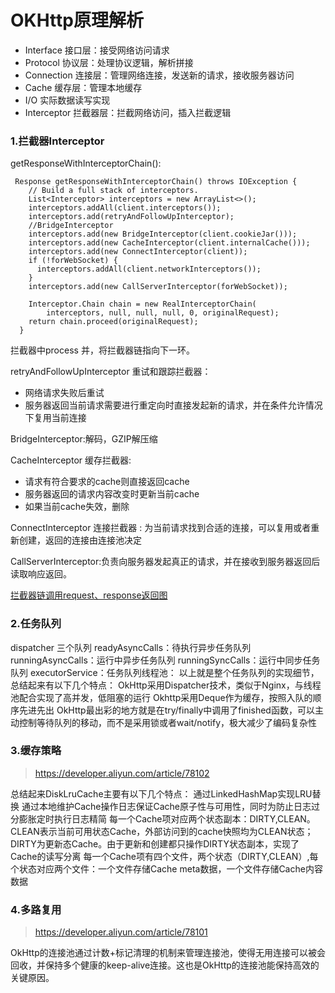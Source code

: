 # OKHttp原理解析

- Interface 接口层：接受网络访问请求
- Protocol 协议层：处理协议逻辑，解析拼接
- Connection 连接层：管理网络连接，发送新的请求，接收服务器访问
- Cache 缓存层：管理本地缓存
- I/O 实际数据读写实现
- Interceptor 拦截器层：拦截网络访问，插入拦截逻辑

### 1.拦截器Interceptor
getResponseWithInterceptorChain():
```
 Response getResponseWithInterceptorChain() throws IOException {
    // Build a full stack of interceptors.
    List<Interceptor> interceptors = new ArrayList<>();
    interceptors.addAll(client.interceptors());
    interceptors.add(retryAndFollowUpInterceptor);
    //BridgeInterceptor
    interceptors.add(new BridgeInterceptor(client.cookieJar()));
    interceptors.add(new CacheInterceptor(client.internalCache()));
    interceptors.add(new ConnectInterceptor(client));
    if (!forWebSocket) {
      interceptors.addAll(client.networkInterceptors());
    }
    interceptors.add(new CallServerInterceptor(forWebSocket));

    Interceptor.Chain chain = new RealInterceptorChain(
        interceptors, null, null, null, 0, originalRequest);
    return chain.proceed(originalRequest);
  }
```
拦截器中process 并，将拦截器链指向下一环。  

retryAndFollowUpInterceptor 重试和跟踪拦截器：
- 网络请求失败后重试
- 服务器返回当前请求需要进行重定向时直接发起新的请求，并在条件允许情况下复用当前连接

BridgeInterceptor:解码，GZIP解压缩    

CacheInterceptor 缓存拦截器:
- 请求有符合要求的cache则直接返回cache
- 服务器返回的请求内容改变时更新当前cache
- 如果当前cache失效，删除

ConnectInterceptor  连接拦截器 : 
 为当前请求找到合适的连接，可以复用或者重新创建，返回的连接由连接池决定  
 
CallServerInterceptor:负责向服务器发起真正的请求，并在接收到服务器返回后读取响应返回。



[拦截器链调用request、response返回图](http://ata2-img.cn-hangzhou.img-pub.aliyun-inc.com/e67029972070a7dd84206023b179dbd1.png)

### 2.任务队列 
dispatcher  三个队列
readyAsyncCalls：待执行异步任务队列
runningAsyncCalls：运行中异步任务队列
runningSyncCalls：运行中同步任务队列
executorService：任务队列线程池：
以上就是整个任务队列的实现细节，总结起来有以下几个特点：
OkHttp采用Dispatcher技术，类似于Nginx，与线程池配合实现了高并发，低阻塞的运行
Okhttp采用Deque作为缓存，按照入队的顺序先进先出
OkHttp最出彩的地方就是在try/finally中调用了finished函数，可以主动控制等待队列的移动，而不是采用锁或者wait/notify，极大减少了编码复杂性


### 3.缓存策略 
> https://developer.aliyun.com/article/78102  
  
总结起来DiskLruCache主要有以下几个特点：
通过LinkedHashMap实现LRU替换
通过本地维护Cache操作日志保证Cache原子性与可用性，同时为防止日志过分膨胀定时执行日志精简
每一个Cache项对应两个状态副本：DIRTY,CLEAN。CLEAN表示当前可用状态Cache，外部访问到的cache快照均为CLEAN状态；DIRTY为更新态Cache。由于更新和创建都只操作DIRTY状态副本，实现了Cache的读写分离
每一个Cache项有四个文件，两个状态（DIRTY,CLEAN）,每个状态对应两个文件：一个文件存储Cache meta数据，一个文件存储Cache内容数据

### 4.多路复用
> https://developer.aliyun.com/article/78101  
  
  OkHttp的连接池通过计数+标记清理的机制来管理连接池，使得无用连接可以被会回收，并保持多个健康的keep-alive连接。这也是OkHttp的连接池能保持高效的关键原因。





